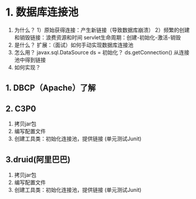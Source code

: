 # 1. 数据库连接池
1. 为什么？
	1）原始获得连接：产生新链接（导致数据库崩溃）
	2）频繁的创建和销毁链接：浪费资源和时间   servlet生命周期：创建-初始化-激活-销毁
2. 是什么？
	扩展：（面试）如何手动实现数据库连接池
3. 怎么用？
	javax.sql.DataSource ds = 初始化？
	ds.getConnection() 从连接池中得到链接
4. 如何实现？
## 1. DBCP（Apache）了解
## 2. C3P0
1. 拷贝jar包
2. 编写配置文件
3. 创建工具类：初始化连接池，提供链接  (单元测试Junit)

## 3.druid(阿里巴巴)
1. 拷贝jar包
2. 编写配置文件
3. 创建工具类：初始化连接池，提供链接  (单元测试Junit)